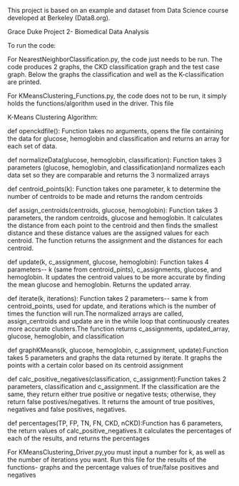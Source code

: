 This project is based on an example and dataset from Data Science course developed at Berkeley (Data8.org).

Grace Duke Project 2- Biomedical Data Analysis

To run the code:

For NearestNeighborClassification.py, the code just needs to be run. The code produces 2 graphs, the CKD classification graph and the test case graph. Below the graphs the classification and well as the K-classification are printed.

For KMeansClustering_Functions.py, the code does not to be run, it simply holds the functions/algorithm used in the driver. This file 

K-Means Clustering Algorithm:

def openckdfile():  Function takes no arguments, opens the file containing the data for glucose, hemoglobin and classification and returns an array for each set of data.

def normalizeData(glucose, hemoglobin, classification): Function takes 3 parameters (glucose, hemoglobin, and classification)and normalizes each data set so they are comparable and returns the 3 normalized arrays

def centroid_points(k): Function takes one parameter, k to determine the number of centroids to be made and returns the random centroids

def assign_centroids(centroids, glucose, hemoglobin): Function takes 3 parameters, the random centroids, glucose and hemoglobin. It calculates the distance from each point to the centroid and then finds the smallest distance and these distance values are the assigned values for each centroid. The function returns the assignment and the distances for each centroid.

def update(k, c_assignment, glucose, hemoglobin): Function takes 4 parameters-- k (same from centroid_pints), c_assignments, glucose, and hemoglobin. It updates the centroid values to be more accurate by finding the mean glucose and hemoglobin. Returns the updated array.

def iterate(k, iterations): Function takes 2 parameters-- same k from centroid_points, used for update, and iterations which is the number of times the function will run.The normalized arrays are called, assign_centroids and update are in the while loop that continuously creates more accurate clusters.The function returns c_assignments, updated_array, glucose, hemoglobin, and classification

def graphKMeans(k, glucose, hemoglobin, c_assignment, update):Function takes 5 parameters and graphs the data returned by iterate. It graphs the points with a certain color based on its centroid assignment

def calc_positive_negatives(classification, c_assignment):Function takes 2 parameters, classification and c_assignment. If the classification are the same, they return either true positive or negative tests; otherwise, they return false postives/negatives. It returns the amount of true positives, negatives and false positives, negatives.

def percentages(TP, FP, TN, FN, CKD, nCKD):Function has 6 parameters, the return values of calc_positive_negatives.It calculates the percentages of each of the results, and returns the percentages

For KMeansClustering_Driver.py,you must input a number for k, as well as the number of iterations you want. Run this file for the results of the functions- graphs and the percentage values of true/false positives and negatives